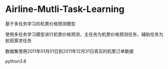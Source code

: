 # Airline-Mutli-Task-Learning
基于多任务学习的机票价格预测模型

使用多任务学习模型进行机票价格预测，主任务为机票价格预测任务，辅助任务为航班需求任务

数据集使用2011年01月01日到2011年12月31日真实的机票订单数据

python3.8
